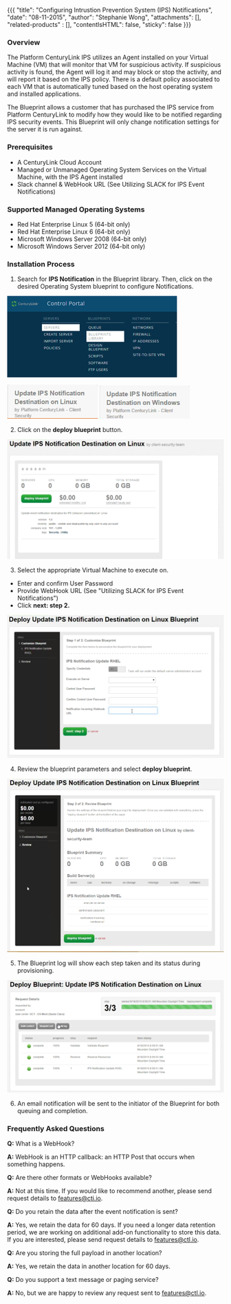 {{{
  "title": "Configuring Intrustion Prevention System (IPS) Notifications",
  "date": "08-11-2015",
  "author": "Stephanie Wong",
  "attachments": [],
  "related-products" : [],
  "contentIsHTML": false,
  "sticky": false
}}}

### Overview

The Platform CenturyLink IPS utilizes an Agent installed on your Virtual Machine (VM) that will monitor that VM for suspicious activity. If suspicious activity is found, the Agent will log it and may block or stop the activity, and will report it based on the IPS policy. There is a default policy associated to each VM that is automatically tuned based on the host operating system and installed applications.

The Blueprint allows a customer that has purchased the IPS service from Platform CenturyLink to modify how they would like to be notified regarding IPS security events. This Blueprint will only change notification settings for the server it is run against.

### Prerequisites

* A CenturyLink Cloud Account
* Managed or Unmanaged Operating System Services on the Virtual Machine, with the IPS Agent installed
* Slack channel & WebHook URL (See Utilizing SLACK for IPS Event Notifications)

### Supported Managed Operating Systems

* Red Hat Enterprise Linux 5 (64-bit only)
* Red Hat Enterprise Linux 6 (64-bit only)
* Microsoft Windows Server 2008 (64-bit only)
* Microsoft Windows Server 2012 (64-bit only)

### Installation Process

1. Search for **IPS Notification** in the Blueprint library. Then, click on the desired Operating System blueprint to configure Notifications.   

  ![Control Portal](../images/notificationupdate_controlportal.png) 

  ![Notification Update RHEL](../images/notificationupdate_rhel_blueprintname.png) ![Notification Update Windows](../images/notificationupdate_windows_blueprintname.png)

2. Click on the **deploy blueprint** button.   

  ![Configure Notifications RHEL](../images/notificationupdate_rhel_configure.png)

3. Select the appropriate Virtual Machine to execute on.

  * Enter and confirm User Password
  * Provide WebHook URL (See "Utilizing SLACK for IPS Event Notifications")
  * Click **next: step 2.**   

  ![Configure Notifications RHEL Fields](../images/notificationupdate_rhel_blueprintfields.png)

4. Review the blueprint parameters and select **deploy blueprint**.   

  ![Deploy Blueprint](../images/notificationupdate_rhel_deploy.png)

5. The Blueprint log will show each step taken and its status during provisioning.   

  ![Blueprint Status Log](../images/notificationupdate_rhel_logstatus.png)

6. An email notification will be sent to the initiator of the Blueprint for both queuing and completion.

### Frequently Asked Questions

**Q:** What is a WebHook?

**A:** WebHook is an HTTP callback: an HTTP Post that occurs when something happens.

**Q:** Are there other formats or WebHooks available?

**A:** Not at this time. If you would like to recommend another, please send request details to [features@cti.io](mailto:features@ctl.io).

**Q:** Do you retain the data after the event notification is sent?

**A:** Yes, we retain the data for 60 days.  If you need a longer data retention period, we are working on additional add-on functionality to store this data.  If you are interested, please send request details to [features@ctl.io](mailto:features@ctl.io).

**Q:** Are you storing the full payload in another location?

**A:** Yes, we retain the data in another location for 60 days.

**Q:** Do you support a text message or paging service?

**A:** No, but we are happy to review any request sent to [features@ctl.io](mailto:features@ctl.io).
